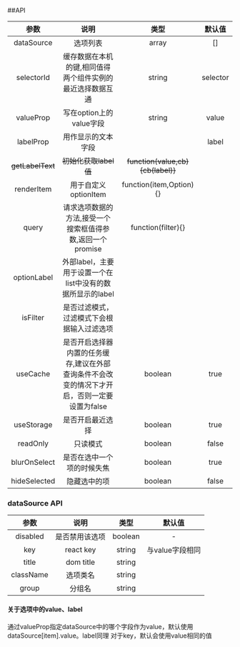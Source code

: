 ##API


|参数|说明|类型|默认值|
|:-:|:-:|:-:|:-:|
|dataSource|选项列表|array|[]|
|selectorId|缓存数据在本机的键,相同值得两个组件实例的最近选择数据互通|string|selector|
|valueProp|写在option上的value字段|string|value|
|labelProp|用作显示的文本字段||label|
|~~getLabelText~~|~~初始化获取label值~~|~~function(value,cb){cb(label)}~~||
|renderItem|用于自定义optionItem|function(item,Option){}||
|query|请求选项数据的方法,接受一个搜索框值得参数,返回一个promise|function(filter){}||
|optionLabel|外部label，主要用于设置一个在list中没有的数据所显示的label|||
|isFilter|是否过滤模式，过滤模式下会根据输入过滤选项|||
|useCache|是否开启选择器内置的任务缓存,建议在外部查询条件不会改变的情况下才开启，否则一定要设置为false|boolean|true|
|useStorage|是否开启最近选择|boolean|true|
|readOnly|只读模式|boolean|false|
|blurOnSelect|是否在选中一个项的时候失焦|boolean|true|
|hideSelected|隐藏选中的项|boolean|false|

### dataSource API

|参数|说明|类型|默认值|
|:-:|:-:|:-:|:-:|
|disabled|是否禁用该选项|boolean|-|
|key|react key|string| 与value字段相同 |
|title|dom title|string| |
|className|选项类名|string| |
|group|分组名|string| |

#### 关于选项中的value、label

通过valueProp指定dataSource中的哪个字段作为value，默认使用dataSource[item].value。label同理
对于key，默认会使用value相同的值
